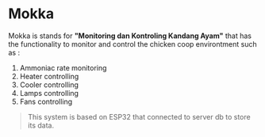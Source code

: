 # Mokka

Mokka is stands for __"Monitoring dan Kontroling Kandang Ayam"__ that has the functionality to monitor and control the chicken coop environtment such as :

1. Ammoniac rate monitoring
2. Heater controlling
3. Cooler controlling
4. Lamps controlling
5. Fans controlling

> This system is based on ESP32 that connected to server db to store its data.